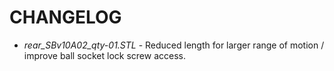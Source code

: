 # CHANGELOG
* _rear_SBv10A02_qty-01.STL_ - Reduced length for larger range of motion / improve ball socket lock screw access.